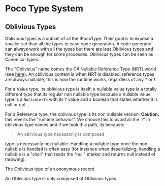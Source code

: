 # Poco Type System

## Oblivious Types
Oblivious types is a subset of all the IPocoType. Their goal is to expose a smaller set
than all the types to ease code generation. A code generator can always work with 
all the types but there are less Oblivious types and they can be enough for some processes.
Oblivious types can be seen as Canonical types.

The "Oblivious" name comes the C# Nullable Reference Type (NRT) world (see [here](https://learn.microsoft.com/en-us/dotnet/csharp/nullable-references#nullable-contexts)).
An oblivious context is when NRT is disabled: reference types are always nullable, this is how
the runtime works, regardless of any ? or !.

For a Value type, its oblivious type is itself: a nullable value type is a totally different
type that its regular non nullable type because a nullable value type is a `Nullable<T>` with
its `T` value and a boolean that states whether it is null or not.

For a Reference type, the oblivious type is its non nullable version. **Caution:** this reverts
the "runtime behavior". We choose this to avoid all the '?' in oblivious type names and if we
took this path, its because:

> An oblivious type necessarily is composed 

type is necessarily not nullable. Handling a nullable type once the non
nullable is handled is often easy (for instance when deserializing, handling a nullable
is a "shell" that reads the "null" marker and returns null instead of throwing).

The Oblivious type of an anonymous record 

An Oblivious type is only composed of Oblivious types.

